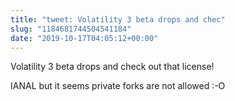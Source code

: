 ```yaml
---
title: "tweet: Volatility 3 beta drops and chec"
slug: "1184681744504541184"
date: "2019-10-17T04:05:12+00:00"
---
```

Volatility 3 beta drops and check out that license!

IANAL but it seems private forks are not allowed :-O